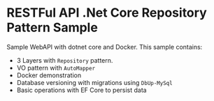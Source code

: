 # RESTFul API .Net Core Repository Pattern Sample
Sample WebAPI with dotnet core and Docker.
This sample contains:

- 3 Layers with `Repository` pattern.
- VO pattern with `AutoMapper`
- Docker demonstration
- Database versioning with migrations using `DbUp-MySql`
- Basic operations with EF Core to persist data
